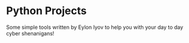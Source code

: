 # Python Projects

Some simple tools written by Eylon Iyov to help you with your day to day cyber shenanigans!
